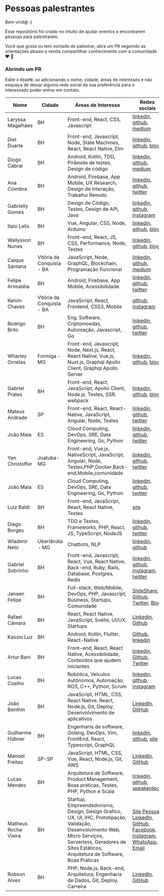 
# Pessoas palestrantes

Bem vind@ :)

Esse repositório foi criado no intuito de ajudar eventos a encontrarem pessoas para palestrarem.

Você que gosta ou tem vontade de palestrar, abra um PR seguindo as orientações abaixo e venha compartilhar conhecimento com a comunidade :heart: :punch:

### Abrindo um PR

Edite o `README.md`  adicionando o  nome, cidade, áreas de interesses e não esqueça de deixar alguma rede social da sua preferência para o interessado poder entrar em contato.


| Nome | Cidade | Áreas de Interesse| Redes sociais
|--|--|--|--|
| Laryssa Magalhães | BH | Front-end, React, CSS, Javascript | [linkedin](https://www.linkedin.com/in/laryssa-magalhaes/), [github](https://github.com/laryssamagalhaes/), [medium](https://medium.com/@larymagal)
| Diel Duarte | BH | Front-end, Javascript, Node, State Machines, React, React Native, Elm | [linkedin](https://www.linkedin.com/in/dielduarte/), [github](https://github.com/dielduarte), [blog](https://dielduarte.github.io/blog/)
| Diogo Cabral | BH | Android, Kotlin, TDD, Pirâmide de testes, Design de código | [linkedin](https://www.linkedin.com/in/drcabral/), [github](https://github.com/drcabral), [medium](https://medium.com/@drkbral)
| Ana Coimbra | BH | Android, Firebase, App Mobile, UX Research, Design de Interação, Trabalho Remoto | [linkedin](https://www.linkedin.com/in/anacoimbrag/), [github](https://github.com/anacoimbrag), [twitter](https://twitter.com/anacoimbrag)
| Gabrielly Gomes | BH | Design de Código, Testes, Design de API, Java | [linkedin](https://www.linkedin.com/in/gabrielly-gomes-362770b0/), [github](https://github.com/GabriellyGomes), [instagram](https://www.instagram.com/gabyagomes/)
| Italo Lelis | BH | Vue, Angular, CSS, Node, Arduino | [linkedin](https://www.linkedin.com/in/italoleliscarvalho/), [github](https://github.com/italohdc), [blog](https://italolelis.com/)
| Wallysson Nunes | BH | Front-end, React, JS, CSS, Performance, Node, Testes | [linkedin](https://www.linkedin.com/in/wallynm/), [github](https://github.com/wallynm), [blog](https://medium.com/@wallynm)
| Caique Santana | Vitória da Conquista - BA | JavaScript, Node, GraphQL, Blockchain, Programação Funcional | [linkedin](https://www.linkedin.com/in/caique39/), [github](https://github.com/caique39), [medium](https://medium.com/@caique39/)
| Felipe Arimatéia | BH | Android, Firebase, App Mobile, Acessibilidade | [linkedin](https://www.linkedin.com/in/felipearimateia), [github](https://github.com/felipearimateia), [twitter](https://twitter.com/twiterdoari)
| Kelvin Chaves | Vitória da Conquista - BA | JavaScript, React, Frontend, CSS3, Mobile | [github](https://github.com/KelvinCS), [instagram](https://www.instagram.com/_kelvinchaves)
| Rodrigo Brito | BH | Eng. Software, Criptomoedas, Automação, Javascript, Go  | [linkedin](https://www.linkedin.com/in/rodrigo-brito-ab46a260/), [github](https://github.com/rodrigo-brito), [twitter](https://twitter.com/RodrigoFBrito)
| Wharley Ornelas | Formiga - MG | Front-end, Javascript, Node, Next.js, React, React Native, Vue.js, Nuxt.js, Graphql Apollo Client, Graphql Apollo Server | [linkedin](https://www.linkedin.com/in/wharley-ornelas-da-rocha-65420932/), [github](https://github.com/wharley), [blog](https://wharley.github.io)
| Gabriel Prates | BH | Front-end, React, JavaScript, Apollo Client, Node.js, Testes, SSR, webpack | [linkedin](https://www.linkedin.com/in/gabrielprates/), [github](https://github.com/gabsprates/), [blog](https://gabrielprates.com/)
| Mateus Andrade | SP | Front-end, React, React-Native, JavaScript, Angular, Node, Testes | [linkedin](https://www.linkedin.com/in/mateus-andrade-costa-neri/), [github](https://github.com/MateusAndrade/), [twitter](https://twitter.com/Mateus_Andrad_)
| João Maia | ES | Cloud Computing, DevOps, SRE, Data Engineering, Go, Python | [linkedin](https://www.linkedin.com/in/jvrmaia/), [github](https://github.com/jvrmaia/), [twitter](https://twitter.com/jvrmaia)
| Yan Christoffer | Juatuba-MG | Front-end, Vue.js, NativeScript, JavaScript, Angular, Node, Testes,PHP,Docker,Back-end,Mobile,comunidade | [linkedin](https://www.linkedin.com/in/yan-christoffer-4b401a135/), [github](https://github.com/yanccprogramador/), [twitter](https://twitter.com/yan_christoffer)
| João Maia | ES | Cloud Computing, DevOps, SRE, Data Engineering, Go, Python | [linkedin](https://www.linkedin.com/in/jvrmaia/), [github](https://github.com/jvrmaia/), [twitter](https://twitter.com/jvrmaia)
| Luiz Baldi | BH | Front-end, JavaScript, React, React Native, Testes | [site](http://luizbaldi.com/)
| Diego Borges | BH | TDD e Testes, Frameworks, PHP, React, JS, TypeScript, NodeJS | [linkedin](https://www.linkedin.com/in/eudiegoborgs/), [github](https://github.com/eudiegoborgs/), [twitter](https://twitter.com/eudiegoborgs_)
| Wladimir Neto | Uberlândia - MG | Chatbots, NLP | [linkedin](https://www.linkedin.com/in/wladimirteixeiraneto/), [github](https://github.com/wladneto)
| Gabriel Sobrinho | BH | Front-end, Javascript, React, Vue, React Native, Back-end, Ruby, Rails, Database, Postgres, Redis | [linkedin](https://www.linkedin.com/in/gabrielsobrinho/), [github](https://github.com/sobrinho), [instagram](https://www.instagram.com/gcsobrinho/), [twitter](https://twitter.com/sobrinho)
| Jansen Felipe | BH | Full-stack, Web/Mobile, DevOps, PHP, Javascript, Business, Startups, Comunidade | [SlideShare](https://pt.slideshare.net/jansenfelipe/presentations), [Github](https://github.com/jansenfelipe), [Twitter](https://twitter.com/jansenfelipe), [Blog](https://jansenfelipe.com.br)
| Rafael Câmara | BH | React, React Native, JavaScript, Svelte, UI/UX, Startups | [Linkedin](http://linkedin.com/in/rafaelcamaram/), [Github](http://github.com/rafaelcamaram)
| Kássio Luz | BH | Android, Kotlin, Flutter, React-Native | [Github](https://github.com/KassioVieira), [linkedin](https://linkedin.com/in/kassio-vieira-luz/)
| Artur Bani | BH | Front-end, React, React Native, Acessibilidade, Conteúdos que ajudem iniciantes | [linkedin](https://www.linkedin.com/in/arturbani/), [Github](https://github.com/arturbani), [Twitter](https://twitter.com/artrbni)
| Lucas Coelho | BH | Robótica, Veículos Autônomos, Automação, ROS, C++, Python, Scrum | [linkedin](https://www.linkedin.com/in/lucascoelhof/), [github](https://github.com/lucascoelhof), [instagram](https://www.instagram.com/lucascoelhof/)
| João Benthin | BH | JavaScript, HTML, CSS, React Native, React, Node.js, Git, Deploy, Desenvolvimento de aplicativos | [LinkedIn](https://www.linkedin.com/in/joaobenthin), [GitHub](https://github.com/joaobenthin)
| Guilherme Hübner | BH | Engenharia de software, Golang, DevOps, Vim, FrontEnd, React, Typescript, GraphQL | [linkedin](https://www.linkedin.com/in/guilhermehubner91/), [github](https://github.com/guilhermehubner), [site](https://guilhermehubner.com)
| Manoel Freitas | SP-SP | JavaScript, HTML, CSS, Vue, React, Node.js, Git, AWS | [LinkedIn](https://www.linkedin.com/in/manoeljosefneto), [GitHub](https://github.com/manoel-freitas)
| Lucas Mendes | BH | Arquitetura de Software, Product Management, Boas práticas, Testes, PHP, Python e Scala | [linkedin](https://www.linkedin.com/in/devsdmf), [github](https://www.github.com/devsdmf), [speakerdeck](https://speakerdeck.com/devsdmf)
| Matheus Rocha Vieira | BH | Startup, Empreendedorismo, Design, Design Grafico, UX, UI, IHC, Prototipação, Validação, Desenvolvimento Web, Micro Serviços, Serverless, Geradores de Sites Estáticos, Arquitetura de Software, Boas Práticas | [Site Pessoal](http://matheusrv.netlify.com), [LinkedIn](https://www.linkedin.com/in/matheusrv), [GitHub](https://github.com/MatheusRV), [Facebook](https://www.facebook.com/matheu.srv.br), [Instagram](https://www.instagram.com/matheu.srv.br/), [WhatsApp](https://api.whatsapp.com/send?phone=5531971363875&text=Encontrei%20seu%20WhatsApp%20no%20GitHub%20laryssamagalhaes%2Fpessoas-palestrantes%20e%20gostaria%20de%20conversar), [Email](mailto:matheusrv@email.com)
| Robson Alves | BH | PHP, Node.js, Back-end, Arquitetura, Engenharia de Dados, Git, Deploy, Carreira | [LinkedIn](https://www.linkedin.com/in/robsonalvesbh), [GitHub](https://github.com/robsonalvesbh)
